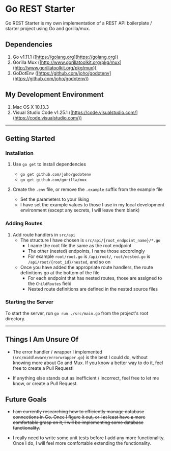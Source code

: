 # Go REST Starter

Go REST Starter is my own implementation of a REST API boilerplate / starter project using Go and gorilla/mux.

## Dependencies

1. Go v1.11.1 ([https://golang.org](https://golang.org))
2. Gorilla Mux ([http://www.gorillatoolkit.org/pkg/mux](http://www.gorillatoolkit.org/pkg/mux))
3. GoDotEnv ([https://github.com/joho/godotenv](https://github.com/joho/godotenv))

## My Development Environment

1. Mac OS X 10.13.3
2. Visual Studio Code v1.25.1 ([https://code.visualstudio.com/](https://code.visualstudio.com/))

---

## Getting Started

### Installation

1. Use `go get` to install dependencies
	- `go get github.com/joho/godotenv`
	- `go get github.com/gorilla/mux`

2. Create the `.env` file, or remove the `.example` suffix from the example file
	- Set the parameters to your liking
	- I have set the example values to those I use in my local development environment (except any secrets, I will leave them blank)

### Adding Routes

1. Add route handlers in `src/api`
	- The structure I have chosen is `src/api/{root_endpoint_name}/*.go`
		- I name the root file the same as the root endpoint
		- The other (nested) endpoints, I name those accordingly
		- For example `root/root.go` is `/api/root/`, `root/nested.go` is `/api/root/{root_id}/nested`, and so on
	- Once you have added the appropriate route handlers, the route definitions go at the bottom of the file
		- For each endpoint that has nested routes, those are assigned to the `ChildRoutes` field
		- Nested route definitions are defined in the nested source files

### Starting the Server

To start the server, run `go run ./src/main.go` from the project's root directory.

---

## Things I Am Unsure Of

* The error handler / wrapper I implemented (`src/middleware/errorwrapper.go`) is the best I could do, without knowing more about Go and Mux. If you know a better way to do it, feel free to create a Pull Request!

* If anything else stands out as inefficient / incorrect, feel free to let me know, or create a Pull Request.

## Future Goals

* ~~I am currently researching how to efficiently manage database connections in Go. Once I figure it out, or I at least have a more comfortable grasp on it, I will be implementing some database functionality.~~

* I really need to write some unit tests before I add any more functionality. Once I do, I will feel more comfortable extending the functionality.